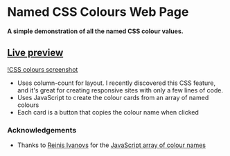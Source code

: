 # Named CSS Colours Web Page

**A simple demonstration of all the named CSS colour values.**

## [Live preview](https://danedwardsdeveloper.github.io/CSS-Named-Colours/)

[!CSS colours screenshot](./assets/images/screenshot.png)

- Uses column-count for layout. I recently discovered this CSS feature, and it's great for creating responsive sites with only a few lines of code.
- Uses JavaScript to create the colour cards from an array of named colours
- Each card is a button that copies the colour name when clicked

### Acknowledgements

- Thanks to [
  Reinis Ivanovs](https://gist.github.com/slikts) for the [JavaScript array of colour names](https://gist.github.com/slikts/cfa5bb0ad340b6e01dd711f20a419aec)
